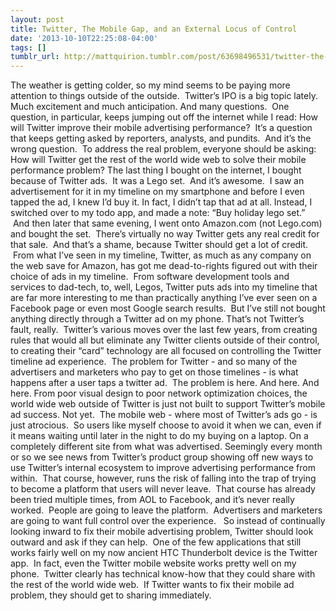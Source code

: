 ```yaml
---
layout: post
title: Twitter, The Mobile Gap, and an External Locus of Control
date: '2013-10-10T22:25:08-04:00'
tags: []
tumblr_url: http://mattquirion.tumblr.com/post/63698496531/twitter-the-mobile-gap-and-an-external-locus-of
---
```

The weather is getting colder, so my mind seems to be paying more attention to things outside of the outside.  Twitter’s IPO is a big topic lately. Much excitement and much anticipation. And many questions.  One question, in particular, keeps jumping out off the internet while I read: How will Twitter improve their mobile advertising performance?  It’s a question that keeps getting asked by reporters, analysts, and pundits.  And it’s the wrong question.  To address the real problem, everyone should be asking: How will Twitter get the rest of the world wide web to solve their mobile performance problem?
The last thing I bought on the internet, I bought because of Twitter ads.  It was a Lego set.  And it’s awesome.  I saw an advertisement for it in my timeline on my smartphone and before I even tapped the ad, I knew I’d buy it. In fact, I didn’t tap that ad at all.
Instead, I switched over to my todo app, and made a note: “Buy holiday lego set.”  And then later that same evening, I went onto Amazon.com (not Lego.com) and bought the set.  There’s virtually no way Twitter gets any real credit for that sale.  And that’s a shame, because Twitter should get a lot of credit.  From what I’ve seen in my timeline, Twitter, as much as any company on the web save for Amazon, has got me dead-to-rights figured out with their choice of ads in my timeline.  From software development tools and services to dad-tech, to, well, Legos, Twitter puts ads into my timeline that are far more interesting to me than practically anything I’ve ever seen on a Facebook page or even most Google search results.  But I’ve still not bought anything directly through a Twitter ad on my phone.
That’s not Twitter’s fault, really.  Twitter’s various moves over the last few years, from creating rules that would all but eliminate any Twitter clients outside of their control, to creating their “card” technology are all focused on controlling the Twitter timeline ad experience.  The problem for Twitter - and so many of the advertisers and marketers who pay to get on those timelines - is what happens after a user taps a twitter ad.  The problem is here. And here. And here. From poor visual design to poor network optimization choices, the world wide web outside of Twitter is just not built to support Twitter’s mobile ad success. Not yet.  The mobile web - where most of Twitter’s ads go - is just atrocious.  So users like myself choose to avoid it when we can, even if it means waiting until later in the night to do my buying on a laptop. On a completely different site from what was advertised.
Seemingly every month or so we see news from Twitter’s product group showing off new ways to use Twitter’s internal ecosystem to improve advertising performance from within.  That course, however, runs the risk of falling into the trap of trying to become a platform that users will never leave.  That course has already been tried multiple times, from AOL to Facebook, and it’s never really worked.  People are going to leave the platform.  Advertisers and marketers are going to want full control over the experience.  
So instead of continually looking inward to fix their mobile advertising problem, Twitter should look outward and ask if they can help.  One of the few applications that still works fairly well on my now ancient HTC Thunderbolt device is the Twitter app.  In fact, even the Twitter mobile website works pretty well on my phone.  Twitter clearly has technical know-how that they could share with the rest of the world wide web.  If Twitter wants to fix their mobile ad problem, they should get to sharing immediately.
